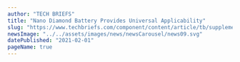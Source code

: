 ```yaml
---
author: "TECH BRIEFS"
title: "Nano Diamond Battery Provides Universal Applicability"
slug: "https://www.techbriefs.com/component/content/article/tb/supplements/bt/features/articles/38472"
newsImage: "../../assets/images/news/newsCarousel/news09.svg"
datePublished: "2021-02-01"
pageName: true
---
```

